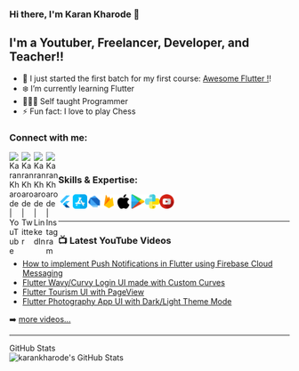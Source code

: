 
### Hi there, I'm Karan Kharode 👋


## I'm a Youtuber, Freelancer, Developer, and Teacher!!

- 🔭 I just started the first batch for my first course: [Awesome Flutter !][course]!
- ❄️ I’m currently learning Flutter 
- 👨🏻‍💻 Self taught Programmer
- ⚡ Fun fact: I love to play Chess

### Connect with me:


[<img align="left" alt="Karan Kharode | YouTube" width="22px" src="https://cdn.jsdelivr.net/npm/simple-icons@v3/icons/youtube.svg" />][youtube]
[<img align="left" alt="Karan Kharode | Twitter" width="22px" src="https://cdn.jsdelivr.net/npm/simple-icons@v3/icons/twitter.svg" />][twitter]
[<img align="left" alt="Karan Kharode | LinkedIn" width="22px" src="https://cdn.jsdelivr.net/npm/simple-icons@v3/icons/linkedin.svg" />][linkedin]
[<img align="left" alt="Karan Kharode | Instagram" width="22px" src="https://cdn.jsdelivr.net/npm/simple-icons@v3/icons/instagram.svg" />][instagram]

<br />

### Skills & Expertise:

[<img align="left" alt="Flutter" width="26px" src="https://raw.githubusercontent.com/karankharode/Profile-Resources/main/icons8-flutter-96.png" />][youtube]
[<img align="left" alt="App Store" width="26px" src="https://raw.githubusercontent.com/karankharode/Profile-Resources/main/app-store.png" />][youtube]
[<img align="left" alt="Dart" width="26px" src="https://raw.githubusercontent.com/karankharode/Profile-Resources/main/icons8-dart-480.png" />][youtube]
[<img align="left" alt="Firebase" width="26px" src="https://raw.githubusercontent.com/karankharode/Profile-Resources/main/icons8-firebase-480.png" />][youtube]
[<img align="left" alt="Apple" width="26px" src="https://raw.githubusercontent.com/karankharode/Profile-Resources/main/apple.png" />][youtube]
[<img align="left" alt="PlayStore" width="26px" src="https://raw.githubusercontent.com/karankharode/Profile-Resources/main/playstore.png" />][youtube]
[<img align="left" alt="Python" width="26px" src="https://raw.githubusercontent.com/karankharode/Profile-Resources/main/python.png" />][youtube]
[<img align="left" alt="Youtube" width="26px" src="https://raw.githubusercontent.com/karankharode/Profile-Resources/main/youtube.png" />][youtube]

<br />
<br />

---

### 📺 Latest YouTube Videos

<!-- YOUTUBE:START -->
- [How to implement Push Notifications in Flutter using Firebase Cloud Messaging](https://youtu.be/bYhZ9AdvNkA)
- [Flutter Wavy/Curvy Login UI made with Custom Curves](https://youtu.be/MLBIwoUDjck)
- [Flutter Tourism UI with PageView](https://youtu.be/kaS4Z2_NIJs)
- [Flutter Photography App UI with Dark/Light Theme Mode](https://youtu.be/zbYAWsgUn_U)

<!-- YOUTUBE:END -->

➡️ [more videos...](https://www.youtube.com/c/ProgrammingwithKaranKharode)

---

</details>

  <summary> GitHub Stats</summary>
  

  <img align="left" alt="karankharode's GitHub Stats" src="https://github-readme-stats.vercel.app/api?username=karankharode&show_icons=true&hide_border=true" />




[course]: https://www.youtube.com/c/ProgrammingwithKaranKharode
[twitter]: https://twitter.com/KaranKharode?s=09
[youtube]: https://www.youtube.com/c/ProgrammingwithKaranKharode
[instagram]: https://www.instagram.com/karan_kharode/
[linkedin]: https://www.linkedin.com/in/karan-kharode-b78688179/
[dsPlaylist]: https://www.youtube.com/playlist?list=PLiomYh1ZBANevyrowF3FVufuMEspn8vct
[reactNativePlaylist]: https://www.youtube.com/playlist?list=PLiomYh1ZBANfv32pYDUlJQAM8z70P3In-
[flutterPlaylist]: https://www.youtube.com/playlist?list=PLiomYh1ZBANfBU9PV8edL5vxhB97bpHR4

